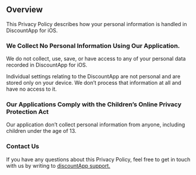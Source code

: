 ## Overview
This Privacy Policy describes how your personal information is handled in DiscountApp for iOS.

### We Collect No Personal Information Using Our Application.
We do not collect, use, save, or have access to any of your personal data recorded in DiscountApp for iOS.

Individual settings relating to the DiscountApp are not personal and are stored only on your device. We don’t process that information at all and have no access to it.

### Our Applications Comply with the Children’s Online Privacy Protection Act
Our application don’t collect personal information from anyone, including children under the age of 13.

### Contact Us
If you have any questions about this Privacy Policy, feel free to get in touch with us by writing to [discountApp support.](https://twitter.com/discountApp_) 
